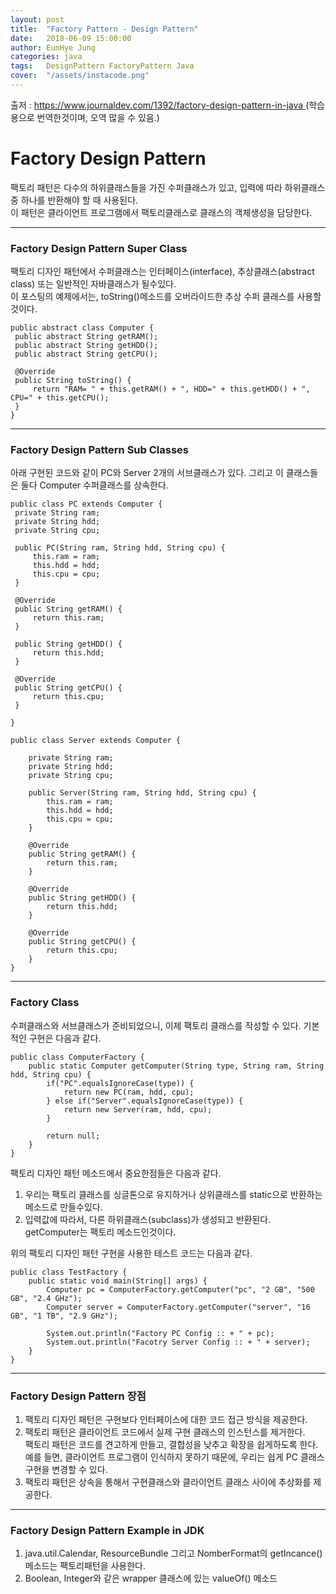 ```yaml
---
layout: post
title:  "Factory Pattern - Design Pattern"
date:   2018-06-09 15:00:00
author: EunHye Jung
categories: java
tags:	DesignPattern FactoryPattern Java
cover:  "/assets/instacode.png"
---
```

   
출저 : [https://www.journaldev.com/1392/factory-design-pattern-in-java
][java-designpattern-factory] 
(학습용으로 번역한것이며, 오역 많을 수 있음.)
   
   
# Factory Design Pattern    

  팩토리 패턴은 다수의 하위클래스들을 가진 수퍼클래스가 있고, 입력에 따라 하위클래스 중 하나를 반환해야 할 때 사용된다.  
  이 패턴은 클라이언트 프로그램에서 팩토리클래스로 클래스의 객체생성을 담당한다.

   
  
  

- - -
   
   
  
### Factory Design Pattern Super Class    
   
   팩토리 디자인 패턴에서 수퍼클래스는 인터페이스(interface), 추상클래스(abstract class) 또는 일반적인 자바클래스가 될수있다.   
   이 포스팅의 예제에서는, toString()메소드를 오버라이드한 추상 수퍼 클래스를 사용할것이다.
   
   
   ```
public abstract class Computer {
	public abstract String getRAM();
	public abstract String getHDD();
	public abstract String getCPU();

	@Override
	public String toString() {
		return "RAM= " + this.getRAM() + ", HDD=" + this.getHDD() + ", CPU=" + this.getCPU();
	}
}
```
   
  
_ _ _
  
    
### Factory Design Pattern Sub Classes    
   
   아래 구현된 코드와 같이 PC와 Server 2개의 서브클래스가 있다. 그리고 이 클래스들은 둘다 Computer 수퍼클래스를 상속한다.
    
    
   ```
   public class PC extends Computer {
	private String ram;
	private String hdd;
	private String cpu;

	public PC(String ram, String hdd, String cpu) {
		this.ram = ram;
		this.hdd = hdd;
		this.cpu = cpu;
	}

	@Override
	public String getRAM() {
		return this.ram;
	}

	public String getHDD() {
		return this.hdd;
	}

	@Override
	public String getCPU() {
		return this.cpu;
	}

}
   ```
   
   
```
public class Server extends Computer {

	private String ram;
	private String hdd;
	private String cpu;
    
    public Server(String ram, String hdd, String cpu) {
		this.ram = ram;
		this.hdd = hdd;
		this.cpu = cpu;
	}

	@Override
	public String getRAM() {
		return this.ram;
	}

	@Override
	public String getHDD() {
		return this.hdd;
	}

	@Override
	public String getCPU() {
		return this.cpu;
	}
}
```
    

_ _ _
    
    
### Factory Class    
   
   수퍼클래스와 서브클래스가 준비되었으니, 이제 팩토리 클래스를 작성할 수 있다.
   기본적인 구현은 다음과 같다.
   
   
   
```
public class ComputerFactory {
	public static Computer getComputer(String type, String ram, String hdd, String cpu) {
		if("PC".equalsIgnoreCase(type)) {
			return new PC(ram, hdd, cpu);
		} else if("Server".equalsIgnoreCase(type)) {
			return new Server(ram, hdd, cpu);
		}
		
		return null;
	}
}
```
   
    
팩토리 디자인 패턴 메소드에서 중요한점들은 다음과 같다.
1. 우리는 팩토리 클래스를 싱글톤으로 유지하거나 상위클래스를 static으로 반환하는 메소드로 만들수있다.
2. 입력값에 따라서, 다른 하위클래스(subclass)가 생성되고 반환된다.
   getComputer는 팩토리 메소드인것이다.

    
    
위의 팩토리 디자인 패턴 구현을 사용한 테스트 코드는 다음과 같다.     
     
     
```
public class TestFactory {
	public static void main(String[] args) {
		Computer pc = ComputerFactory.getComputer("pc", "2 GB", "500 GB", "2.4 GHz");
		Computer server = ComputerFactory.getComputer("server", "16 GB", "1 TB", "2.9 GHz");

		System.out.println("Factory PC Config :: + " + pc);
		System.out.println("Facotry Server Config :: + " + server);
	}
}

```     
     
     
_ _ _
    
    
### Factory Design Pattern 장점   
   
   1. 팩토리 디자인 패턴은 구현보다 인터페이스에 대한 코드 접근 방식을 제공한다.  
   2. 팩토리 패턴은 클라이언트 코드에서 실제 구현 클래스의 인스턴스를 제거한다.   
      팩토리 패턴은 코드를 견고하게 만들고, 결합성을 낮추고 확장을 쉽게하도록 한다.    
      예를 들면, 클라이언트 프로그램이 인식하지 못하기 때문에, 우리는 쉽게 PC 클래스 구현을 변경할 수 있다.    
   3. 팩토리 패턴은 상속을 통해서 구현클래스와 클라이언트 클래스 사이에 추상화를 제공한다.
   
   

     
     
_ _ _
    
    
### Factory Design Pattern Example in JDK   
   1. java.util.Calendar, ResourceBundle 그리고 NomberFormat의 getIncance() 메소드는 팩토리패턴을 사용한다.  
   2. Boolean, Integer와 같은 wrapper 클래스에 있는 valueOf() 메소드
   
   
   
   
[java-designpattern-factory]:  https://www.journaldev.com/1392/factory-design-pattern-in-java
